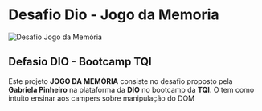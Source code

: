 # Desafio Dio - Jogo da Memoria
![Desafio Jogo da Memória](https://user-images.githubusercontent.com/95001642/171187775-6f97e3d7-016c-4c47-8b52-2c3e0f85be99.gif)

<h2>Defasio DIO - Bootcamp TQI</h2>
<p>Este projeto <b>JOGO DA MEMÓRIA</b> consiste no desafio proposto pela <b>Gabriela Pinheiro</b> na plataforma da <b>DIO</b> no bootcamp da <b>TQI</b>. O tem como intuito ensinar aos campers sobre manipulação do DOM</p>
